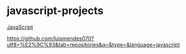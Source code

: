 # javascript-projects

<a href="https://github.com/luismendes070?utf8=%E2%9C%93&tab=repositories&q=&type=&language=javascript">JavaScript<a>

https://github.com/luismendes070?utf8=%E2%9C%93&tab=repositories&q=&type=&language=javascript
